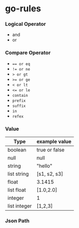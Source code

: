 # go-rules





### Logical Operator

- and
- or





### Compare Operator

- `== or eq`
- `!= or ne`
- `> or gt`
- `>= or ge`
- `< or lt`
- `<= or le`
- `contain`
- `prefix`
- `suffix`
- `in`
- `refex`





### Value

| Type         | example value |
| ------------ | ------------- |
| boolean      | true or false |
| null         | null          |
| string       | "hello"       |
| list string  | [s1, s2, s3]  |
| float        | 3.1415        |
| list float   | [1.0,2.0]     |
| integer      | 1             |
| list integer | [1,2,3]       |



### Json Path

